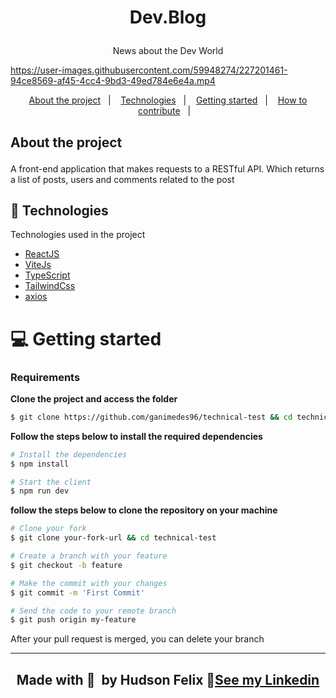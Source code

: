 <h1 align="center">
   
Dev.Blog
</h1>

<p align="center">News about the Dev World
</p>


https://user-images.githubusercontent.com/59948274/227201461-94ce8569-af45-4cc4-9bd3-49ed784e6e4a.mp4

<p align="center">
  <a href="#-about-the-project">About the project</a>&nbsp;&nbsp;&nbsp;|&nbsp;&nbsp;&nbsp;
  <a href="#-technologies">Technologies</a>&nbsp;&nbsp;&nbsp;|&nbsp;&nbsp;&nbsp;
  <a href="#-getting-started">Getting started</a>&nbsp;&nbsp;&nbsp;|&nbsp;&nbsp;&nbsp;
  <a href="#-how-to-contribute">How to contribute</a>&nbsp;&nbsp;&nbsp;|&nbsp;&nbsp;&nbsp;
</p>

<h2 >
	
About the project
	
</h2>

<p>
A front-end application that makes requests to a RESTful API.
Which returns a list of posts, users and comments related to the post</h3>

## 🚀 Technologies

Technologies used in the project

- [ReactJS](https://reactjs.org/)
- [ViteJs](https://vitejs.dev)
- [TypeScript](https://www.typescriptlang.org/)
- [TailwindCss](https://tailwindcss.com)
- [axios](https://axios-http.com/docs/intro)

# 💻 Getting started

### Requirements

**Clone the project and access the folder**

```bash
$ git clone https://github.com/ganimedes96/technical-test && cd technical-test
```

**Follow the steps below to install the required dependencies**

```bash
# Install the dependencies
$ npm install

# Start the client
$ npm run dev


```


**follow the steps below to clone the repository on your machine**

```bash
# Clone your fork
$ git clone your-fork-url && cd technical-test

# Create a branch with your feature
$ git checkout -b feature

# Make the commit with your changes
$ git commit -m 'First Commit'

# Send the code to your remote branch
$ git push origin my-feature
```

After your pull request is merged, you can delete your branch

---
<div align="center">
	<h2>Made with 💜 &nbsp;by Hudson Felix 👋<a href="https://www.linkedin.com/in/hudson-felix-577305215/">See my Linkedin</a></h2>
</div>

